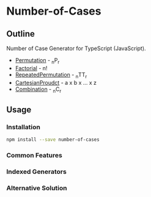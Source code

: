 # Number-of-Cases
## Outline
Number of Case Generator for TypeScript (JavaScript).

  - [Permutation]() - <sub>n</sub>P<sub>r</sub>
  - [Factorial]() - n!
  - [RepeatedPermutation]() - <sub>n</sub>TT<sub>r</sub>
  - [CartesianProudct]() - a x b x ... x z
  - [Combination]() - <sub>n</sub>C<sub>r</sub>



## Usage
### Installation
```bash
npm install --save number-of-cases
```

### Common Features
### Indexed Generators
### Alternative Solution